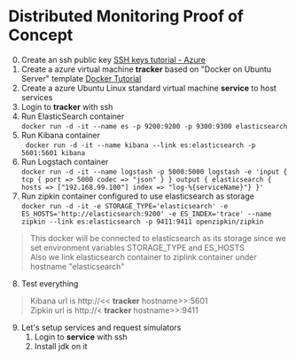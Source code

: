 # Distributed Monitoring Proof of Concept
0. Create an ssh public key [SSH keys tutorial - Azure](https://docs.microsoft.com/en-us/azure/virtual-machines/linux/mac-create-ssh-keys)
1. Create a azure virtual machine **tracker** based on "Docker on Ubuntu Server" template [Docker Tutorial](http://keerats.com/blog/2016/setting-up-docker-on-mac-windows-linux-azure/)
2. Create a azure Ubuntu Linux standard virtual machine **service** to host services
3. Login to **tracker** with ssh
4. Run ElasticSearch container  
``` docker run -d -it --name es -p 9200:9200 -p 9300:9300 elasticsearch ```
5. Run Kibana container  
``` docker run -d -it --name kibana --link es:elasticsearch -p 5601:5601 kibana```
6. Run Logstach container  
``` docker run -d -it --name logstash -p 5000:5000 logstash -e 'input { tcp { port => 5000 codec => "json" } } output { elasticsearch { hosts => ["192.168.99.100"] index => "log-%{serviceName}"} }' ```
7. Run zipkin container configured to use elasticsearch as storage  
``` docker run -d -it -e STORAGE_TYPE='elasticsearch' -e ES_HOSTS='http://elasticsearch:9200' -e ES_INDEX='trace' --name zipkin --link es:elasticsearch -p 9411:9411 openzipkin/zipkin ```
> This docker will be connected to elasticsearch as its storage since we set environment variables STORAGE_TYPE and ES_HOSTS  
> Also we link elasticsearch container to ziplink container under hostname "elasticsearch"
8. Test everything
> Kibana url is http://<< **tracker** hostname>>:5601  
> Zipkin url is http://< **tracker** hostname>>:9411
9. Let's setup services and request simulators  
    1. Login to **service** with ssh
    2. Install jdk on it  
    ``` sudo apt-get install default-jdk
